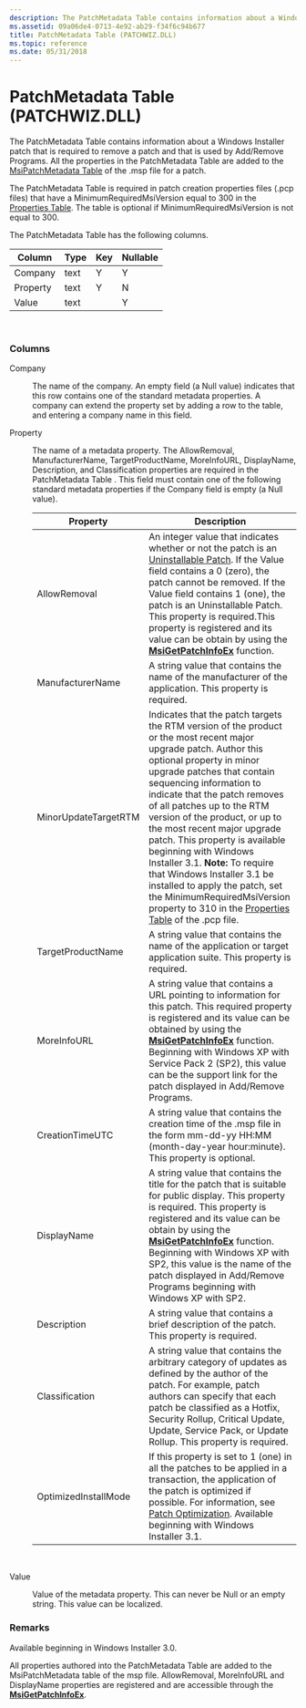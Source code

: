 ```yaml
---
description: The PatchMetadata Table contains information about a Windows Installer patch that is required to remove a patch and that is used by Add/Remove Programs.
ms.assetid: 09a06de4-0713-4e92-ab29-f34f6c94b677
title: PatchMetadata Table (PATCHWIZ.DLL)
ms.topic: reference
ms.date: 05/31/2018
---
```


# PatchMetadata Table (PATCHWIZ.DLL)

The PatchMetadata Table contains information about a Windows Installer patch that is required to remove a patch and that is used by Add/Remove Programs. All the properties in the PatchMetadata Table are added to the [MsiPatchMetadata Table](msipatchmetadata-table.md) of the .msp file for a patch.

The PatchMetadata Table is required in patch creation properties files (.pcp files) that have a MinimumRequiredMsiVersion equal to 300 in the [Properties Table](properties-table-patchwiz-dll-.md). The table is optional if MinimumRequiredMsiVersion is not equal to 300.

The PatchMetadata Table has the following columns.



| Column   | Type | Key | Nullable |
|----------|------|-----|----------|
| Company  | text | Y   | Y        |
| Property | text | Y   | N        |
| Value    | text |     | Y        |



 

### Columns

<dl> <dt>

<span id="Company"></span><span id="company"></span><span id="COMPANY"></span>Company
</dt> <dd>

The name of the company. An empty field (a Null value) indicates that this row contains one of the standard metadata properties. A company can extend the property set by adding a row to the table, and entering a company name in this field.

</dd> <dt>

<span id="Property"></span><span id="property"></span><span id="PROPERTY"></span>Property
</dt> <dd>

The name of a metadata property. The AllowRemoval, ManufacturerName, TargetProductName, MoreInfoURL, DisplayName, Description, and Classification properties are required in the PatchMetadata Table . This field must contain one of the following standard metadata properties if the Company field is empty (a Null value).




| Property | Description | 
|----------|-------------|
| AllowRemoval | An integer value that indicates whether or not the patch is an <a href="uninstallable-patches.md">Uninstallable Patch</a>. If the Value field contains a 0 (zero), the patch cannot be removed. If the Value field contains 1 (one), the patch is an Uninstallable Patch. This property is required.This property is registered and its value can be obtain by using the <a href="/windows/desktop/api/Msi/nf-msi-msigetpatchinfoexa"><strong>MsiGetPatchInfoEx</strong></a> function.<br /> | 
| ManufacturerName | A string value that contains the name of the manufacturer of the application. This property is required. | 
| MinorUpdateTargetRTM | Indicates that the patch targets the RTM version of the product or the most recent major upgrade patch. Author this optional property in minor upgrade patches that contain sequencing information to indicate that the patch removes of all patches up to the RTM version of the product, or up to the most recent major upgrade patch. This property is available beginning with Windows Installer 3.1. **Note:** To require that Windows Installer 3.1 be installed to apply the patch, set the MinimumRequiredMsiVersion property to 310 in the [Properties Table](properties-table-patchwiz-dll-.md) of the .pcp file.<br> | 
| TargetProductName | A string value that contains the name of the application or target application suite. This property is required. | 
| MoreInfoURL | A string value that contains a URL pointing to information for this patch. This required property is registered and its value can be obtained by using the <a href="/windows/desktop/api/Msi/nf-msi-msigetpatchinfoexa"><strong>MsiGetPatchInfoEx</strong></a> function. Beginning with Windows XP with Service Pack 2 (SP2), this value can be the support link for the patch displayed in Add/Remove Programs.<br /> | 
| CreationTimeUTC | A string value that contains the creation time of the .msp file in the form mm-dd-yy HH:MM (month-day-year hour:minute). This property is optional. | 
| DisplayName | A string value that contains the title for the patch that is suitable for public display. This property is required. This property is registered and its value can be obtain by using the <a href="/windows/desktop/api/Msi/nf-msi-msigetpatchinfoexa"><strong>MsiGetPatchInfoEx</strong></a> function. Beginning with Windows XP with SP2, this value is the name of the patch displayed in Add/Remove Programs beginning with Windows XP with SP2.<br /> | 
| Description | A string value that contains a brief description of the patch. This property is required. | 
| Classification | A string value that contains the arbitrary category of updates as defined by the author of the patch. For example, patch authors can specify that each patch be classified as a Hotfix, Security Rollup, Critical Update, Update, Service Pack, or Update Rollup. This property is required. | 
| OptimizedInstallMode | If this property is set to 1 (one) in all the patches to be applied in a transaction, the application of the patch is optimized if possible. For information, see <a href="patch-optimization.md">Patch Optimization</a>. Available beginning with Windows Installer 3.1. | 




 

</dd> <dt>

<span id="Value"></span><span id="value"></span><span id="VALUE"></span>Value
</dt> <dd>

Value of the metadata property. This can never be Null or an empty string. This value can be localized.

</dd> </dl>

### Remarks

Available beginning in Windows Installer 3.0.

All properties authored into the PatchMetadata Table are added to the MsiPatchMetadata table of the msp file. AllowRemoval, MoreInfoURL and DisplayName properties are registered and are accessible through the [**MsiGetPatchInfoEx**](/windows/desktop/api/Msi/nf-msi-msigetpatchinfoexa).

 

 




